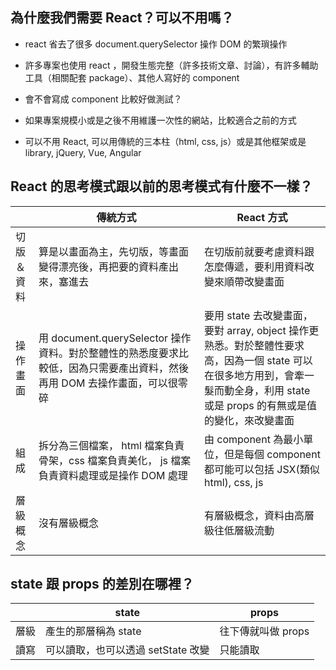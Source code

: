 ## 為什麼我們需要 React？可以不用嗎？
* react 省去了很多 document.querySelector 操作 DOM 的繁瑣操作
* 許多專案也使用 react ，開發生態完整（許多技術文章、討論），有許多輔助工具（相關配套 package）、其他人寫好的 component
* 會不會寫成 component 比較好做測試？



* 如果專案規模小或是之後不用維護一次性的網站，比較適合之前的方式
* 可以不用 React, 可以用傳統的三本柱（html, css, js）或是其他框架或是 library, jQuery, Vue, Angular


## React 的思考模式跟以前的思考模式有什麼不一樣？


||傳統方式|React 方式|
|----|----|----|
|切版＆資料|算是以畫面為主，先切版，等畫面變得漂亮後，再把要的資料產出來，塞進去|在切版前就要考慮資料跟怎麼傳遞，要利用資料改變來順帶改變畫面|
|操作畫面|用 document.querySelector 操作資料。對於整體性的熟悉度要求比較低，因為只需要產出資料，然後再用 DOM 去操作畫面，可以很零碎|要用 state 去改變畫面，要對 array, object 操作更熟悉。對於整體性要求高，因為一個 state 可以在很多地方用到，會牽一髮而動全身，利用 state 或是 props 的有無或是值的變化，來改變畫面|
|組成|拆分為三個檔案， html 檔案負責骨架，css 檔案負責美化， js 檔案負責資料處理或是操作 DOM 處理 |由 component 為最小單位，但是每個 component 都可能可以包括 JSX(類似 html), css, js |
|層級概念|沒有層級概念|有層級概念，資料由高層級往低層級流動|




## state 跟 props 的差別在哪裡？

||state|props|
|----|----|----|
|層級|產生的那層稱為 state|往下傳就叫做 props|
|讀寫|可以讀取，也可以透過 setState 改變|只能讀取|


